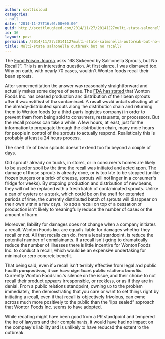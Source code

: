 ```yaml
---
author: scottisloud
categories:
- null
date: "2014-11-27T16:05:00+00:00"
guid: http://scottlougheed.com/2014/11/27/20141127multi-state-salmonella-outbreak-but-no-recall/
id: 36
layout: post
permalink: /2014/11/27/20141127multi-state-salmonella-outbreak-but-no-recall/
title: Multi-state salmonella outbreak but no recall?
---
```

The <a target="_blank" href="http://www.foodpoisonjournal.com/food-poisoning-information/68-sickened-by-salmonella-sprouts-but-no-recall/#.VHcTIIu5dSV">Food Poison&nbsp;Journal</a>&nbsp;asks &#8220;68 Sickened by Salmonella Sprouts, but No Recall?&#8221;. This is an interesting question. At first glance, I was dismayed too. Why on earth, with nearly 70 cases, wouldn't Wonton foods recall their bean sprouts.&nbsp;

After some meditation the answer was reasonably straightforward and actually makes some degree of sense. The <a target="_blank" href="http://www.fda.gov/Food/RecallsOutbreaksEmergencies/Outbreaks/ucm424426.htm">FDA has stated </a>that Wonton Foods Inc. has ceased production and distribution of their bean sprouts after it was notified of the contaminant. A recall would entail collecting all of the already-distributed sprouts along the distribution chain and returning them to Wonton foods (or a third-party logistics company) in order to prevent them from being sold to consumers, restaurants, or processors. But the recall process can take a while. A few hours, at least, just for the information to propagate through the distribution chain, many more hours for people in control of the sprouts to actually respond. Realistically this is probably at least a 24 hours process.&nbsp;

The shelf life of bean sprouts doesn't extend too far beyond a couple of days.&nbsp;

Old sprouts already on trucks, in stores, or in consumer's homes are likely to be used or spoil by the time the recall was initiated and acted upon. The damage of those sprouts is already done, or is too late to be stopped (unlike frozen burgers or a brick of cheese, sprouts will not linger in a consumer's fridge for weeks).&nbsp;<span>By stopping production and distribution of new beans, t</span><span>hey will not be replaced with a fresh batch of contaminated sprouts. </span><span>Unlike a can of oysters or a steak, which could be on the shelf for extended periods of time, the currently distributed batch of sprouts will&nbsp;disappear on their own within a few days.&nbsp;To add a recall on top of a cessation of production isn't likely to meaningfully reduce the number of cases or the amount of harm.&nbsp;</span>

<span>Moreover, liability for damages does not change when a company initiates a&nbsp;recall. Wonton Foods Inc.&nbsp;are equally liable for damages whether they recall or not. All that recalls can do, from a legal standpoint, is reduce the potential number of complainants.&nbsp;If a recall isn't going to&nbsp;dramatically reduce the number of illnesses there is little incentive for Wonton Foods Inc.&nbsp;to conduct a recall, which would be an expensive undertaking for minimal or zero&nbsp;concrete benefit.&nbsp;</span>

That being said, even if a recall isn't terribly effective from&nbsp;legal and public health perspectives, it can have significant public relations benefits. Currently Wonton Foods Inc.'s silence on the issue, and their choice to not recall their product&nbsp;_appears_&nbsp;irresponsible, or reckless, or as if they are in denial. From a public relations standpoint, owning up to the problem immediately, then demonstrating&nbsp;that you care or want to set things right by initiating a recall, even if that recall is &nbsp;objectively frivolous, can come across much more positively to the public than the &#8220;lips sealed&#8221; approach that Wonton Foods Inc. seems to have adopted.&nbsp;

While recalling might have been good from a PR standpoint and tempered the ire of lawyers and their complainants,&nbsp;it would have had no impact on the company's liability and&nbsp;is unlikely to have reduced the extent to the outbreak.&nbsp;